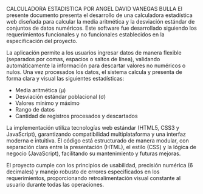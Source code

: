 CALCULADORA ESTADISTICA POR ANGEL DAVID VANEGAS BULLA
El presente documento presenta el desarrollo de una calculadora estadística web 
diseñada para calcular la media aritmética y la desviación estándar de conjuntos 
de datos numéricos. Este software fue desarrollado siguiendo los requerimientos 
funcionales y no funcionales establecidos en la especificación del proyecto.

La aplicación permite a los usuarios ingresar datos de manera flexible (separados 
por comas, espacios o saltos de línea), validando automáticamente la información 
para descartar valores no numéricos o nulos. Una vez procesados los datos, el 
sistema calcula y presenta de forma clara y visual las siguientes estadísticas:

- Media aritmética (μ)
- Desviación estándar poblacional (σ)
- Valores mínimo y máximo
- Rango de datos
- Cantidad de registros procesados y descartados

La implementación utiliza tecnologías web estándar (HTML5, CSS3 y JavaScript), 
garantizando compatibilidad multiplataforma y una interfaz moderna e intuitiva. 
El código está estructurado de manera modular, con separación clara entre la 
presentación (HTML), el estilo (CSS) y la lógica de negocio (JavaScript), 
facilitando su mantenimiento y futuras mejoras.

El proyecto cumple con los principios de usabilidad, precisión numérica (6 decimales) 
y manejo robusto de errores especificados en los requerimientos, proporcionando 
retroalimentación visual constante al usuario durante todas las operaciones.
